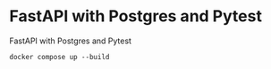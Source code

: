 # FastAPI with Postgres and Pytest
FastAPI with Postgres and Pytest

```Shell
docker compose up --build
```
 
